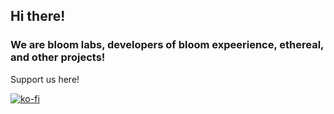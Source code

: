 ## Hi there!

### We are bloom labs, developers of bloom expeerience, ethereal, and other projects!
Support us here!

[![ko-fi](https://ko-fi.com/img/githubbutton_sm.svg)](https://ko-fi.com/V7V5WYXV2)
